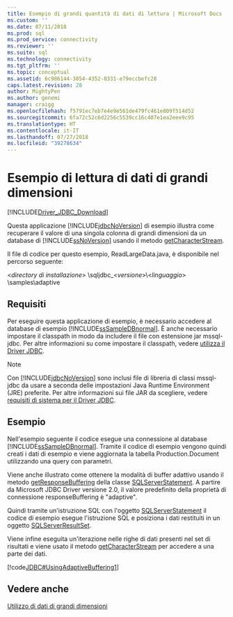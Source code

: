 ```yaml
---
title: Esempio di grandi quantità di dati di lettura | Microsoft Docs
ms.custom: ''
ms.date: 07/11/2018
ms.prod: sql
ms.prod_service: connectivity
ms.reviewer: ''
ms.suite: sql
ms.technology: connectivity
ms.tgt_pltfrm: ''
ms.topic: conceptual
ms.assetid: 6c986144-3854-4352-8331-e79eccbefc28
caps.latest.revision: 28
author: MightyPen
ms.author: genemi
manager: craigg
ms.openlocfilehash: f5791ec7eb7e4e9e561de479fc461e809f514d52
ms.sourcegitcommit: 6fa72c52c6d2256c5539cc16c407e1ea2eee9c95
ms.translationtype: HT
ms.contentlocale: it-IT
ms.lasthandoff: 07/27/2018
ms.locfileid: "39278634"
---
```

# <a name="reading-large-data-sample"></a>Esempio di lettura di dati di grandi dimensioni
[!INCLUDE[Driver_JDBC_Download](../../includes/driver_jdbc_download.md)]

  Questa applicazione [!INCLUDE[jdbcNoVersion](../../includes/jdbcnoversion_md.md)] di esempio illustra come recuperare il valore di una singola colonna di grandi dimensioni da un database di [!INCLUDE[ssNoVersion](../../includes/ssnoversion_md.md)] usando il metodo [getCharacterStream](../../connect/jdbc/reference/getcharacterstream-method-sqlserverresultset.md).  
  
 Il file di codice per questo esempio, ReadLargeData.java, è disponibile nel percorso seguente:  
  
 \<*directory di installazione*> \sqljdbc_\<*versione*>\\<*linguaggio*> \samples\adaptive  
  
## <a name="requirements"></a>Requisiti  
 Per eseguire questa applicazione di esempio, è necessario accedere al database di esempio [!INCLUDE[ssSampleDBnormal](../../includes/sssampledbnormal_md.md)]. È anche necessario impostare il classpath in modo da includere il file con estensione jar mssql-jdbc. Per altre informazioni su come impostare il classpath, vedere [utilizza il Driver JDBC](../../connect/jdbc/using-the-jdbc-driver.md).  
  
> [!NOTE]  
>  Con [!INCLUDE[jdbcNoVersion](../../includes/jdbcnoversion_md.md)] sono inclusi file di libreria di classi mssql-jdbc da usare a seconda delle impostazioni Java Runtime Environment (JRE) preferite. Per altre informazioni sui file JAR da scegliere, vedere [requisiti di sistema per il Driver JDBC](../../connect/jdbc/system-requirements-for-the-jdbc-driver.md).  
  
## <a name="example"></a>Esempio  
 Nell'esempio seguente il codice esegue una connessione al database [!INCLUDE[ssSampleDBnormal](../../includes/sssampledbnormal_md.md)]. Tramite il codice di esempio vengono quindi creati i dati di esempio e viene aggiornata la tabella Production.Document utilizzando una query con parametri.  
  
 Viene anche illustrato come ottenere la modalità di buffer adattivo usando il metodo [getResponseBuffering](../../connect/jdbc/reference/getresponsebuffering-method-sqlserverstatement.md) della classe [SQLServerStatement](../../connect/jdbc/reference/sqlserverstatement-class.md). A partire da Microsoft JDBC Driver versione 2.0, il valore predefinito della proprietà di connessione responseBuffering è "adaptive".  
  
 Quindi tramite un'istruzione SQL con l'oggetto [SQLServerStatement](../../connect/jdbc/reference/sqlserverstatement-class.md) il codice di esempio esegue l'istruzione SQL e posiziona i dati restituiti in un oggetto [SQLServerResultSet](../../connect/jdbc/reference/sqlserverresultset-class.md).  
  
 Viene infine eseguita un'iterazione nelle righe di dati presenti nel set di risultati e viene usato il metodo [getCharacterStream](../../connect/jdbc/reference/getcharacterstream-method-sqlserverresultset.md) per accedere a una parte dei dati.  
  
 [!code[JDBC#UsingAdaptiveBuffering1](../../connect/jdbc/codesnippet/Java/reading-large-data-sample_1.java)]  
  
## <a name="see-also"></a>Vedere anche  
 [Utilizzo di dati di grandi dimensioni](../../connect/jdbc/working-with-large-data.md)  
  
  
